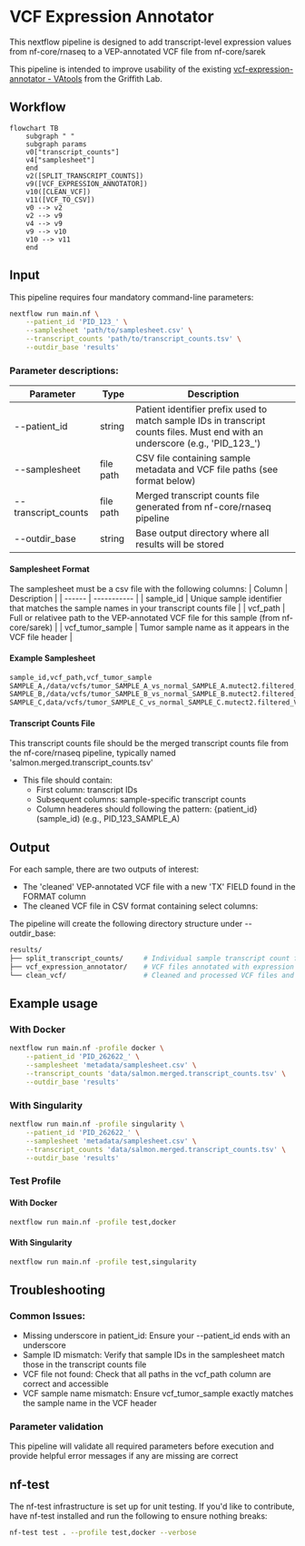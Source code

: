 # VCF Expression Annotator

This nextflow pipeline is designed to add transcript-level expression values from nf-core/rnaseq to a VEP-annotated VCF file from nf-core/sarek

This pipeline is intended to improve usability of the existing [vcf-expression-annotator - VAtools](https://github.com/griffithlab/VAtools) from the Griffith Lab. 

## Workflow

```mermaid
flowchart TB
    subgraph " "
    subgraph params
    v0["transcript_counts"]
    v4["samplesheet"]
    end
    v2([SPLIT_TRANSCRIPT_COUNTS])
    v9([VCF_EXPRESSION_ANNOTATOR])
    v10([CLEAN_VCF])
    v11([VCF_TO_CSV])
    v0 --> v2
    v2 --> v9
    v4 --> v9
    v9 --> v10
    v10 --> v11
    end
```

## Input

This pipeline requires four mandatory command-line parameters:
```bash
nextflow run main.nf \
    --patient_id 'PID_123_' \
    --samplesheet 'path/to/samplesheet.csv' \
    --transcript_counts 'path/to/transcript_counts.tsv' \
    --outdir_base 'results'
```
### Parameter descriptions:

| Parameter	| Type	| Description |
| --------- | ----- | ----------- |
--patient_id | string | Patient identifier prefix used to match sample IDs in transcript counts files. Must end with an underscore (e.g., 'PID_123_') |
--samplesheet | file path | CSV file containing sample metadata and VCF file paths (see format below) |
--transcript_counts | file path | Merged transcript counts file generated from nf-core/rnaseq pipeline |
--outdir_base | string | Base output directory where all results will be stored |

#### Samplesheet Format
The samplesheet must be a csv file with the following columns:
| Column | Description |
| ------ | ----------- |
| sample_id | Unique sample identifier that matches the sample names in your transcript counts file |
| vcf_path | Full or relativee path to the VEP-annotated VCF file for this sample (from nf-core/sarek) |
| vcf_tumor_sample | Tumor sample name as it appears in the VCF file header |

#### Example Samplesheet
```bash
sample_id,vcf_path,vcf_tumor_sample
SAMPLE_A,/data/vcfs/tumor_SAMPLE_A_vs_normal_SAMPLE_A.mutect2.filtered_VEP.ann.chr22.vcf.gz,PATIENT001_SAMPLE_A_tumor_SAMPLE_A
SAMPLE_B,/data/vcfs/tumor_SAMPLE_B_vs_normal_SAMPLE_B.mutect2.filtered_VEP.ann.chr22.vcf.gz,PATIENT002_SAMPLE_B_tumor_SAMPLE_B
SAMPLE_C,data/vcfs/tumor_SAMPLE_C_vs_normal_SAMPLE_C.mutect2.filtered_VEP.ann.chr22.vcf.gz,PATIENT003_SAMPLE_C_tumor_SAMPLE_C
```

#### Transcript Counts File
This transcript counts file should be the merged transcript counts file from the nf-core/rnaseq pipeline, typically named 'salmon.merged.transcript_counts.tsv'
- This file should contain:
    - First column: transcript IDs
    - Subsequent columns: sample-specific transcript counts
    - Column headeres should following the pattern: {patient_id}(sample_id) (e.g., PID_123_SAMPLE_A)

## Output

For each sample, there are two outputs of interest:
- The 'cleaned' VEP-annotated VCF file with a new 'TX' FIELD found in the FORMAT column
- The cleaned VCF file in CSV format containing select columns:

The pipeline will create the following directory structure under --outdir_base:
```bash
results/
├── split_transcript_counts/     # Individual sample transcript count files
├── vcf_expression_annotator/    # VCF files annotated with expression data
└── clean_vcf/                   # Cleaned and processed VCF files and csv files
```

## Example usage

### With Docker
```bash
nextflow run main.nf -profile docker \
    --patient_id 'PID_262622_' \
    --samplesheet 'metadata/samplesheet.csv' \
    --transcript_counts 'data/salmon.merged.transcript_counts.tsv' \
    --outdir_base 'results'
```

### With Singularity
```bash
nextflow run main.nf -profile singularity \
    --patient_id 'PID_262622_' \
    --samplesheet 'metadata/samplesheet.csv' \
    --transcript_counts 'data/salmon.merged.transcript_counts.tsv' \
    --outdir_base 'results'
```

### Test Profile

#### With Docker
```bash
nextflow run main.nf -profile test,docker
```

#### With Singularity
```bash
nextflow run main.nf -profile test,singularity
```

## Troubleshooting

### Common Issues:
- Missing underscore in patient_id: Ensure your --patient_id ends with an underscore
- Sample ID mismatch: Verify that sample IDs in the samplesheet match those in the transcript counts file
- VCF file not found: Check that all paths in the vcf_path column are correct and accessible
- VCF sample name mismatch: Ensure vcf_tumor_sample exactly matches the sample name in the VCF header

### Parameter validation
This pipeline will validate all required parameters before execution and provide helpful error messages if any are missing are correct

## nf-test

The nf-test infrastructure is set up for unit testing. If you'd like to contribute, have nf-test installed and run the following to ensure nothing breaks:
```bash
nf-test test . --profile test,docker --verbose
```
